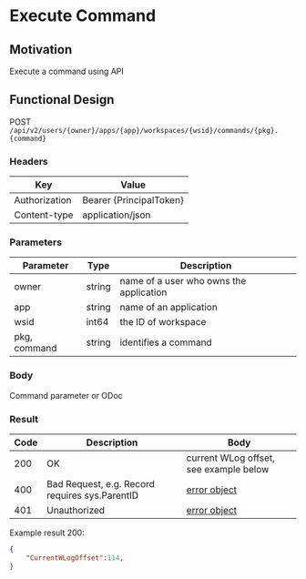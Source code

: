 # Execute Command

## Motivation
Execute a command using API

## Functional Design
POST `/api/v2/users/{owner}/apps/{app}/workspaces/{wsid}/commands/{pkg}.{command}`

### Headers
| Key | Value |
| --- | --- |
| Authorization | Bearer {PrincipalToken} |
| Content-type | application/json |

### Parameters
| Parameter | Type | Description |
| --- | --- | --- |
| owner | string | name of a user who owns the application |
| app | string | name of an application |
| wsid | int64 | the ID of workspace |
| pkg, command | string | identifies a command |

### Body
Command parameter or ODoc

### Result
| Code | Description | Body |
| --- | --- | --- |
| 200 | OK | current WLog offset, see example below |
| 400 | Bad Request, e.g. Record requires sys.ParentID | [error object](conventions.md#errors) |
| 401 | Unauthorized | [error object](conventions.md#errors) |

Example result 200:
```json
{
    "CurrentWLogOffset":114,
}
```
